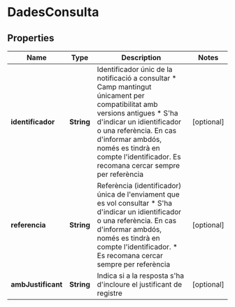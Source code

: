 # DadesConsulta

## Properties
Name | Type | Description | Notes
------------ | ------------- | ------------- | -------------
**identificador** | **String** | Identificador únic de la notificació a consultar  * Camp mantingut únicament per compatibilitat amb versions antigues  * S&#x27;ha d&#x27;indicar un idientificador o una referència. En cas d&#x27;informar ambdós, només es tindrà en compte l&#x27;identificador. Es recomana cercar sempre per referència |  [optional]
**referencia** | **String** | Referència (identificador) única de l&#x27;enviament que es vol consultar  * S&#x27;ha d&#x27;indicar un idientificador o una referència. En cas d&#x27;informar ambdós, només es tindrà en compte l&#x27;identificador.  * Es recomana cercar sempre per referència |  [optional]
**ambJustificant** | **String** | Indica si a la resposta s&#x27;ha d&#x27;incloure el justificant de registre |  [optional]
